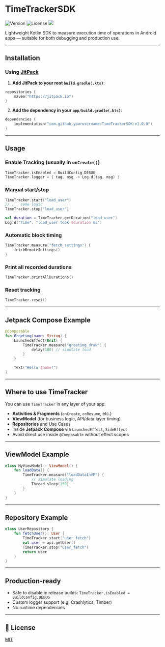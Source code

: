 # TimeTrackerSDK
![Version](https://img.shields.io/github/v/tag/af2905/TimeTrackerSDK?label=version)
![License](https://img.shields.io/github/license/af2905/TimeTrackerSDK)
[![](https://jitpack.io/v/af2905/TimeTrackerSDK.svg)](https://jitpack.io/#af2905/TimeTrackerSDK)


Lightweight Kotlin SDK to measure execution time of operations in Android apps — suitable for both debugging and production use.

---

## Installation

### Using [JitPack](https://jitpack.io/#yourusername/TimeTrackerSDK)

1. **Add JitPack to your root `build.gradle(.kts)`**:

```kotlin
repositories {
    maven("https://jitpack.io")
}
```

2. **Add the dependency in your `app/build.gradle(.kts)`**:

```kotlin
dependencies {
    implementation("com.github.yourusername:TimeTrackerSDK:v1.0.0")
}
```

---

## Usage

### Enable Tracking (usually in `onCreate()`)

```kotlin
TimeTracker.isEnabled = BuildConfig.DEBUG
TimeTracker.logger = { tag, msg -> Log.d(tag, msg) }
```

### Manual start/stop

```kotlin
TimeTracker.start("load_user")
// ... some logic
TimeTracker.stop("load_user")

val duration = TimeTracker.getDuration("load_user")
Log.d("Time", "load_user took $duration ms")
```

### Automatic block timing

```kotlin
TimeTracker.measure("fetch_settings") {
    fetchRemoteSettings()
}
```

### Print all recorded durations

```kotlin
TimeTracker.printAllDurations()
```

### Reset tracking

```kotlin
TimeTracker.reset()
```

---

## Jetpack Compose Example

```kotlin
@Composable
fun Greeting(name: String) {
    LaunchedEffect(Unit) {
        TimeTracker.measure("greeting_draw") {
            delay(100) // simulate load
        }
    }

    Text("Hello $name!")
}
```

---

## Where to use TimeTracker

You can use `TimeTracker` in any layer of your app:

- **Activities & Fragments** (`onCreate`, `onResume`, etc.)
- **ViewModel** (for business logic, API/data layer timing)
- **Repositories** and Use Cases
- Inside **Jetpack Compose** via `LaunchedEffect`, `SideEffect`
- Avoid direct use inside `@Composable` without effect scopes

---

## ViewModel Example

```kotlin
class MyViewModel : ViewModel() {
    fun loadData() {
        TimeTracker.measure("loadDataInVM") {
            // simulate loading
            Thread.sleep(150)
        }
    }
}
```

---

## Repository Example

```kotlin
class UserRepository {
    fun fetchUser(): User {
        TimeTracker.start("user_fetch")
        val user = api.getUser()
        TimeTracker.stop("user_fetch")
        return user
    }
}
```

---

## Production-ready
- Safe to disable in release builds: `TimeTracker.isEnabled = BuildConfig.DEBUG`
- Custom logger support (e.g. Crashlytics, Timber)
- No runtime dependencies

---

## 📃 License

[MIT](LICENSE)
